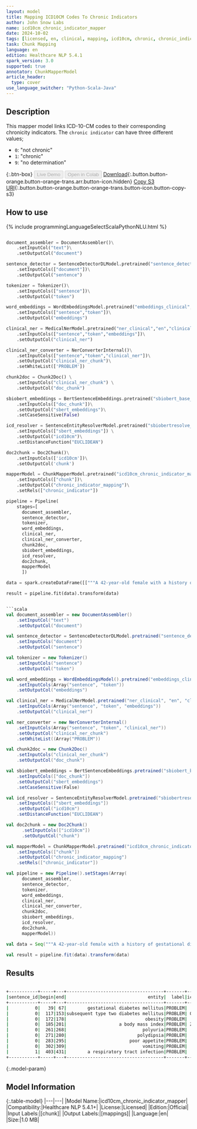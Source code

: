```yaml
---
layout: model
title: Mapping ICD10CM Codes To Chronic Indicators
author: John Snow Labs
name: icd10cm_chronic_indicator_mapper
date: 2024-10-02
tags: [licensed, en, clinical, mapping, icd10cm, chronic, chronic_indicator]
task: Chunk Mapping
language: en
edition: Healthcare NLP 5.4.1
spark_version: 3.0
supported: true
annotator: ChunkMapperModel
article_header:
  type: cover
use_language_switcher: "Python-Scala-Java"
---
```


## Description

This mapper model links ICD-10-CM codes to their corresponding chronicity indicators.
The `chronic indicator` can have three different values;
 
- `0`: "not chronic"
- `1`: "chronic"
- `9`: "no determination"

{:.btn-box}
<button class="button button-orange" disabled>Live Demo</button>
<button class="button button-orange" disabled>Open in Colab</button>
[Download](https://s3.amazonaws.com/auxdata.johnsnowlabs.com/clinical/models/icd10cm_chronic_indicator_mapper_en_5.4.1_3.0_1727865931204.zip){:.button.button-orange.button-orange-trans.arr.button-icon.hidden}
[Copy S3 URI](s3://auxdata.johnsnowlabs.com/clinical/models/icd10cm_chronic_indicator_mapper_en_5.4.1_3.0_1727865931204.zip){:.button.button-orange.button-orange-trans.button-icon.button-copy-s3}

## How to use



<div class="tabs-box" markdown="1">
{% include programmingLanguageSelectScalaPythonNLU.html %}
  
```python

document_assembler = DocumentAssembler()\
    .setInputCol("text")\
    .setOutputCol("document")

sentence_detector = SentenceDetectorDLModel.pretrained("sentence_detector_dl_healthcare","en","clinical/models")\
    .setInputCols(["document"])\
    .setOutputCol("sentence")

tokenizer = Tokenizer()\
    .setInputCols(["sentence"])\
    .setOutputCol("token")

word_embeddings = WordEmbeddingsModel.pretrained("embeddings_clinical","en","clinical/models")\
    .setInputCols(["sentence","token"])\
    .setOutputCol("embeddings")

clinical_ner = MedicalNerModel.pretrained("ner_clinical","en","clinical/models")\
    .setInputCols(["sentence","token","embeddings"])\
    .setOutputCol("clinical_ner")

clinical_ner_converter = NerConverterInternal()\
    .setInputCols(["sentence","token","clinical_ner"])\
    .setOutputCol("clinical_ner_chunk")\
    .setWhiteList(['PROBLEM'])

chunk2doc = Chunk2Doc() \
    .setInputCols("clinical_ner_chunk") \
    .setOutputCol("doc_chunk")

sbiobert_embeddings = BertSentenceEmbeddings.pretrained("sbiobert_base_cased_mli","en","clinical/models")\
    .setInputCols(["doc_chunk"])\
    .setOutputCol("sbert_embeddings")\
    .setCaseSensitive(False)

icd_resolver = SentenceEntityResolverModel.pretrained("sbiobertresolve_icd10cm_augmented_billable_hcc","en", "clinical/models") \
    .setInputCols(["sbert_embeddings"]) \
    .setOutputCol("icd10cm")\
    .setDistanceFunction("EUCLIDEAN")

doc2chunk = Doc2Chunk()\
    .setInputCols(['icd10cm'])\
    .setOutputCol('chunk')

mapperModel = ChunkMapperModel.pretrained("icd10cm_chronic_indicator_mapper","en", "clinical/models")\
    .setInputCols(["chunk"])\
    .setOutputCol("chronic_indicator_mapping")\
    .setRels(["chronic_indicator"])

pipeline = Pipeline(
    stages=[
      document_assembler,
      sentence_detector,
      tokenizer,
      word_embeddings,
      clinical_ner,
      clinical_ner_converter,
      chunk2doc,
      sbiobert_embeddings,
      icd_resolver,
      doc2chunk,
      mapperModel
      ])

data = spark.createDataFrame([["""A 42-year-old female with a history of gestational diabetes mellitus diagnosed eight years prior to presentation and subsequent type two diabetes mellitus, associated with besity with a body mass index (BMI) of 33.5 kg/m2, presented with a one-week history of polyuria, polydipsia, poor appetite, and vomiting. Two weeks prior to presentation, she was treated with a five-day course of amoxicillin for a respiratory tract infection."""]]).toDF("text")

result = pipeline.fit(data).transform(data)

```
```scala

```scala
val document_assembler = new DocumentAssembler()
    .setInputCol("text")
    .setOutputCol("document")

val sentence_detector = SentenceDetectorDLModel.pretrained("sentence_detector_dl_healthcare","en","clinical/models")
    .setInputCols("document")
    .setOutputCol("sentence")

val tokenizer = new Tokenizer()
    .setInputCols("sentence")
    .setOutputCol("token")

val word_embeddings = WordEmbeddingsModel().pretrained("embeddings_clinical", "en", "clinical/models")
    .setInputCols(Array("sentence", "token"))
    .setOutputCol("embeddings")

val clinical_ner = MedicalNerModel.pretrained("ner_clinical", "en", "clinical/models")
    .setInputCols(Array("sentence", "token", "embeddings"))
    .setOutputCol("clinical_ner")

val ner_converter = new NerConverterInternal()
    .setInputCols(Array("sentence", "token", "clinical_ner"))
    .setOutputCol("clinical_ner_chunk")
    .setWhiteList((Array("PROBLEM"))

val chunk2doc = new Chunk2Doc()
    .setInputCols("clinical_ner_chunk")
    .setOutputCol("doc_chunk")

val sbiobert_embeddings = BertSentenceEmbeddings.pretrained("sbiobert_base_cased_mli","en","clinical/models")\
    .setInputCols(["doc_chunk"])
    .setOutputCol("sbert_embeddings")
    .setCaseSensitive(False)

val icd_resolver = SentenceEntityResolverModel.pretrained("sbiobertresolve_icd10cm_augmented_billable_hcc","en", "clinical/models") \
    .setInputCols(["sbert_embeddings"]) 
    .setOutputCol("icd10cm")
    .setDistanceFunction("EUCLIDEAN")

val doc2chunk = new Doc2Chunk()
      .setInputCols(["icd10cm"])
      .setOutputCol("chunk")

val mapperModel = ChunkMapperModel.pretrained("icd10cm_chronic_indicator_mapper","en", "clinical/models")\
    .setInputCols(["chunk"])
    .setOutputCol("chronic_indicator_mapping")
    .setRels(["chronic_indicator"])

val pipeline = new Pipeline().setStages(Array(
      document_assembler,
      sentence_detector,
      tokenizer,
      word_embeddings,
      clinical_ner,
      clinical_ner_converter,
      chunk2doc,
      sbiobert_embeddings,
      icd_resolver,
      doc2chunk,
      mapperModel))

val data = Seq("""A 42-year-old female with a history of gestational diabetes mellitus diagnosed eight years prior to presentation and subsequent type two diabetes mellitus, associated with besity with a body mass index (BMI) of 33.5 kg/m2, presented with a one-week history of polyuria, polydipsia, poor appetite, and vomiting. Two weeks prior to presentation, she was treated with a five-day course of amoxicillin for a respiratory tract infection.""").toDS.toDF("text")

val result = pipeline.fit(data).transform(data)

```
</div>

## Results

```bash

+-----------+-----+---+-------------------------------------+-------+-------+------------------------------------------------------------------------------------------+-----------------+
|sentence_id|begin|end|                               entity|  label|icd10cm|                                                                                resolution|chronic_indicator|
+-----------+-----+---+-------------------------------------+-------+-------+------------------------------------------------------------------------------------------+-----------------+
|          0|   39| 67|        gestational diabetes mellitus|PROBLEM|  O24.4|                             gestational diabetes mellitus [gestational diabetes mellitus]|                0|
|          0|  117|153|subsequent type two diabetes mellitus|PROBLEM| O24.11|pre-existing type 2 diabetes mellitus [pre-existing type 2 diabetes mellitus, in pregna...|                1|
|          0|  172|178|                              obesity|PROBLEM|  E66.9|                                                            obesity [obesity, unspecified]|                1|
|          0|  185|201|                    a body mass index|PROBLEM| Z68.41|                       finding of body mass index [body mass index [bmi] 40.0-44.9, adult]|                9|
|          0|  261|268|                             polyuria|PROBLEM|    R35|                                                                       polyuria [polyuria]|                0|
|          0|  271|280|                           polydipsia|PROBLEM|  R63.1|                                                                   polydipsia [polydipsia]|                0|
|          0|  283|295|                        poor appetite|PROBLEM|  R63.0|                                                                  poor appetite [anorexia]|                0|
|          0|  302|309|                             vomiting|PROBLEM|  R11.1|                                                                       vomiting [vomiting]|                0|
|          1|  403|431|        a respiratory tract infection|PROBLEM|  J98.8|                       respiratory tract infection [other specified respiratory disorders]|                0|
+-----------+-----+---+-------------------------------------+-------+-------+------------------------------------------------------------------------------------------+-----------------+

```

{:.model-param}
## Model Information

{:.table-model}
|---|---|
|Model Name:|icd10cm_chronic_indicator_mapper|
|Compatibility:|Healthcare NLP 5.4.1+|
|License:|Licensed|
|Edition:|Official|
|Input Labels:|[chunk]|
|Output Labels:|[mappings]|
|Language:|en|
|Size:|1.0 MB|
